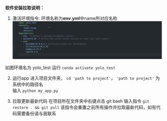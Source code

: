 **软件安装拉取说明：**

1. 激活环境指令:
环境名称为**env.yml**中name所对应名称
![alt text](image.png)  

如图环境名为 yolo_test
运行 `conda activate yolo_test`

2. 运行app
进入项目文件夹， `cd 'path to project'`， `'path to project'` 为系统中的路径名  
输入 `python my_app.py`

3. 拉取更新最新代码
在项目所在文件夹中右键点击 git bash
输入指令 `git restore . && git pull`
该指令会重置之前所有操作并拉取最新代码，如有代码需要备份请与我联系
